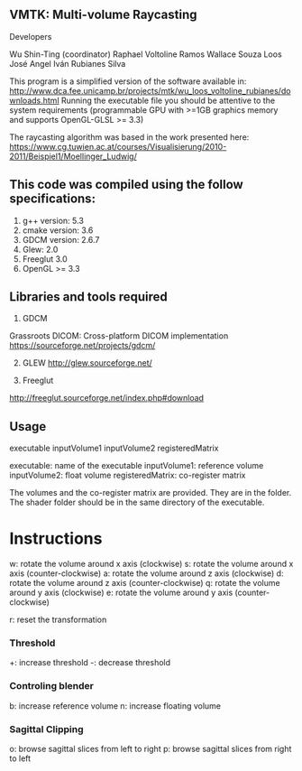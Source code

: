 ## VMTK: Multi-volume Raycasting

Developers

  Wu Shin-Ting (coordinator)
  Raphael Voltoline Ramos
  Wallace Souza Loos
  José Angel Iván Rubianes Silva

This program is a simplified version of the software 
available in: http://www.dca.fee.unicamp.br/projects/mtk/wu_loos_voltoline_rubianes/downloads.html
Running the executable file you should be attentive to the system requirements (programmable GPU with >=1GB graphics memory and supports OpenGL-GLSL >= 3.3)	

The raycasting algorithm was based in the work presented here: https://www.cg.tuwien.ac.at/courses/Visualisierung/2010-2011/Beispiel1/Moellinger_Ludwig/

## This code was compiled using the follow specifications:

1) g++ version: 5.3
2) cmake version: 3.6
3) GDCM version: 2.6.7
4) Glew: 2.0
5) Freeglut 3.0
6) OpenGL >= 3.3

## Libraries and tools required

1) GDCM

Grassroots DICOM: Cross-platform DICOM implementation
https://sourceforge.net/projects/gdcm/

2) GLEW
http://glew.sourceforge.net/

3) Freeglut

http://freeglut.sourceforge.net/index.php#download

## Usage

executable inputVolume1  inputVolume2 registeredMatrix

executable: name of the executable
inputVolume1: reference volume
inputVolume2: float volume
registeredMatrix: co-register matrix

The volumes and the co-register matrix are provided. 
They are in the folder. The shader folder should be in the same directory of the executable.

# Instructions

w: rotate the volume around x axis (clockwise)
s: rotate the volume around x axis (counter-clockwise)
a: rotate the volume around z axis (clockwise)
d: rotate the volume around z axis (counter-clockwise)
q: rotate the volume around y axis (clockwise)
e: rotate the volume around y axis (counter-clockwise)

r: reset the transformation

### Threshold

+: increase threshold
-: decrease threshold

### Controling blender

b: increase reference volume
n: increase floating volume

### Sagittal Clipping

o: browse sagittal slices from left to right
p: browse sagittal slices from right to left
